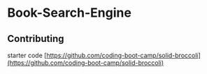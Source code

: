 # Book-Search-Engine

## Contributing
starter code [https://github.com/coding-boot-camp/solid-broccoli](https://github.com/coding-boot-camp/solid-broccoli)
